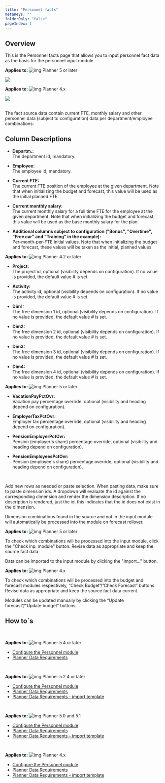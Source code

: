 ```yaml
---
title: "Personnel facts"
metaKeys: ""
folderOnly: "false"
pageIndex: 1
---
```


## Overview
This is the Personnel facts page that allows you to input personnel fact data as the basis for the personnel input module.
<br/>

**Applies to:** ![img](https://profitbasedocs.blob.core.windows.net/icons/yes-icon.png) Planner 5 or later

![](https://profitbasedocs.blob.core.windows.net/plannerimages/personnelfactsv5.JPG)

**Applies to:** ![img](https://profitbasedocs.blob.core.windows.net/icons/yes-icon.png) Planner 4.x

![](https://profitbasedocs.blob.core.windows.net/plannerimages/personnelfacts.JPG)

<br/>
The fact source data contain current FTE, monthly salary and other personnel data (subject to configuration) data per department/employee combinations:

 ## Column Descriptions

- **Departm.:**<br/>
The department id, mandatory.

- **Employee:**<br/>
The employee id, mandatory.

- **Current FTE:**<br/>
The current FTE position of the employee at the given department. Note that when initializing the budget and forecast, this value will be used as the initial planned FTE.

- **Current monthly salary:**<br/>
The current monthly salary for a full time FTE for the employee at the given department. Note that when initializing the budget and forecast, this value will be used as the base monthly salary for the plan.

- **Additional columns subject to configuration ("Bonus", "Overtime", "Free car" and "Training" in the example):**<br/>
Per-month-per-FTE initial values. Note that when initializing the budget and forecast, these values will be taken as the initial, planned values.

**Applies to:** ![img](https://profitbasedocs.blob.core.windows.net/icons/yes-icon.png) Planner 4.2 or later

- **Project:**<br/>
The project id, optional (visibility depends on configuration). If no value is provided, the default value # is set.

- **Activity:**<br/>
The activity id, optional (visibility depends on configuration). If no value is provided, the default value # is set.

- **Dim1:**<br/>
The free dimension 1 id, optional (visibility depends on configuration). If no value is provided, the default value # is set.

- **Dim2:**<br/>
The free dimension 2 id, optional (visibility depends on configuration). If no value is provided, the default value # is set.

- **Dim3:**<br/>
The free dimension 3 id, optional (visibility depends on configuration). If no value is provided, the default value # is set.

- **Dim4:**<br/>
The free dimension 4 id, optional (visibility depends on configuration). If no value is provided, the default value # is set.

**Applies to:** ![img](https://profitbasedocs.blob.core.windows.net/icons/yes-icon.png) Planner 5 or later

- **VacationPayPctOvr:**<br/>
Vacation pay percentage override, optional (visibility and heading depend on configuration).

- **EmployerTaxPctOvr:**<br/>
Employer tax percentage override, optional (visibility and heading depend on configuration).

- **PensionEmployerPctOvr:**<br/>
Pension (employer's share) percentage override, optional (visibility and heading depend on configuration).

- **PensionEmployeesPctOvr:**<br/>
Pension (employee's share) percentage override, optional (visibility and heading depend on configuration).

<br/>

Add new rows as needed or paste selection. When pasting data, make sure to paste dimension ids. A dropdown will evaluate the id against the corresponding dimension and render the dimension description. If no description is rendered, just the id, this indicates that the id does not exist in the dimension.

Dimension combinations found in the source and not in the input module will automatically be processed into the module on forecast rollover.

**Applies to:** ![img](https://profitbasedocs.blob.core.windows.net/icons/yes-icon.png) Planner 5 or later

To check which combinations will be processed into the input module, click the  "Check inp. module" button. Revise data as appropriate and keep the source fact data

Data can be imported to the input module by clicking the "Import..." button.

**Applies to:** ![img](https://profitbasedocs.blob.core.windows.net/icons/yes-icon.png) Planner 4.x

To check which combinations will be processed into the budget and forecast modules respectively, “Check Budget”/”Check Forecast” buttons. Revise data as appropriate and keep the source fact data current.

Modules can be updated manually by clicking the “Update forecast”/”Update budget” buttons.

## How to`s

<br/>

**Applies to:** ![img](https://profitbasedocs.blob.core.windows.net/icons/yes-icon.png) Planner 5.4 or later

-  [Configure the Personnel module](https://profitbasedocs.blob.core.windows.net/enduserhelp/files/v5.4/Planner%20Personnel%20module.pdf)<br/>
-  [Planner Data Requirements](https://profitbasedocs.blob.core.windows.net/enduserhelp/files/V5.4/Planner%20Data%20Requirements.pdf)<br/>

<br/>

**Applies to:** ![img](https://profitbasedocs.blob.core.windows.net/icons/yes-icon.png) Planner 5.2.4 or later

-  [Configure the Personnel module](https://profitbasedocs.blob.core.windows.net/enduserhelp/files/v5.2.4/Planner%20Personnel%20module.pdf)<br/>
-  [Planner Data Requirements](https://profitbasedocs.blob.core.windows.net/enduserhelp/files/v5/Planner%20Data%20Requirements.pdf)<br/>
-  [Planner Data Requirements - import template](https://profitbasedocs.blob.core.windows.net/enduserhelp/files/v5/Planner%20Data%20Requirements%20Template.xlsx)<br/>

<br/>

**Applies to:** ![img](https://profitbasedocs.blob.core.windows.net/icons/yes-icon.png) Planner 5.0 and 5.1

-  [Configure the Personnel module](https://profitbasedocs.blob.core.windows.net/enduserhelp/files/v5/Planner%20Personnel%20module.pdf)<br/>
-  [Planner Data Requirements](https://profitbasedocs.blob.core.windows.net/enduserhelp/files/v5/Planner%20Data%20Requirements.pdf)<br/>
-  [Planner Data Requirements - import template](https://profitbasedocs.blob.core.windows.net/enduserhelp/files/v5/Planner%20Data%20Requirements%20Template.xlsx)<br/>

<br/>

**Applies to:** ![img](https://profitbasedocs.blob.core.windows.net/icons/yes-icon.png) Planner 4.x

-  [Configure the Personnel module](https://profitbasedocs.blob.core.windows.net/enduserhelp/files/Planner%20Personnel%20module.pdf)<br/>
-  [Planner Data Requirements](https://profitbasedocs.blob.core.windows.net/enduserhelp/files/Planner%20Data%20Requirements.pdf)<br/>
-  [Planner Data Requirements - import template](https://profitbasedocs.blob.core.windows.net/enduserhelp/files/Planner%20Data%20Requirements%20Template.xlsx)<br/>
<br/>


